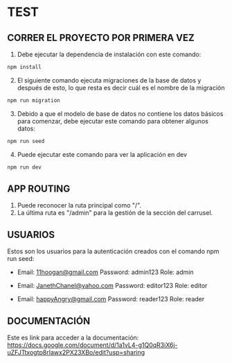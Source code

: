# TEST

## CORRER EL PROYECTO POR PRIMERA VEZ
1. Debe ejecutar la dependencia de instalación con este comando:
```bash
npm install
```

2. El siguiente comando ejecuta migraciones de la base de datos y después de esto,
  lo que resta es decir cuál es el nombre de la migración
```bash
npm run migration
```

3. Debido a que el modelo de base de datos no contiene los datos básicos para comenzar,
debe ejecutar este comando para obtener algunos datos:
```bash
npm run seed
```

4. Puede ejecutar este comando para ver la aplicación en dev

```bash
npm run dev
```

## APP ROUTING
1. Puede reconocer la ruta principal como "/".
2. La última ruta es "/admin" para la gestión de la sección del carrusel.

## USUARIOS
Estos son los usuarios para la autenticación creados con el comando npm run seed:

* Email: 11hoogan@gmail.com
  Password: admin123
  Role: admin

* Email: JanethChanel@yahoo.com
  Password: editor123
  Role: editor

* Email: happyAngry@gmail.com
  Password: reader123
  Role: reader

## DOCUMENTACIÓN
Este es link para acceder a la documentación: https://docs.google.com/document/d/1a1vL4-g1Q0qR3iX6j-uZFJTtxogtp8rIawx2PX23XBo/edit?usp=sharing
